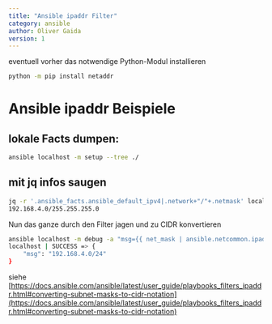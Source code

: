 ```yaml
---
title: "Ansible ipaddr Filter"
category: ansible
author: Oliver Gaida
version: 1
---
```


eventuell vorher das notwendige Python-Modul installieren

```bash
python -m pip install netaddr
```

# Ansible ipaddr Beispiele

## lokale Facts dumpen:

```bash
ansible localhost -m setup --tree ./
```

## mit jq infos saugen

```bash
jq -r '.ansible_facts.ansible_default_ipv4|.network+"/"+.netmask' localhost
192.168.4.0/255.255.255.0
```

Nun das ganze durch den Filter jagen und zu CIDR konvertieren

<!--{% raw %} -->

```bash
ansible localhost -m debug -a "msg={{ net_mask | ansible.netcommon.ipaddr('net') }}" -e net_mask=$(jq -r '.ansible_facts.ansible_default_ipv4|.network+"/"+.netmask' localhost)
localhost | SUCCESS => {
    "msg": "192.168.4.0/24"
}
```

<!--{% endraw %} -->

siehe [https://docs.ansible.com/ansible/latest/user_guide/playbooks_filters_ipaddr.html#converting-subnet-masks-to-cidr-notation](https://docs.ansible.com/ansible/latest/user_guide/playbooks_filters_ipaddr.html#converting-subnet-masks-to-cidr-notation)